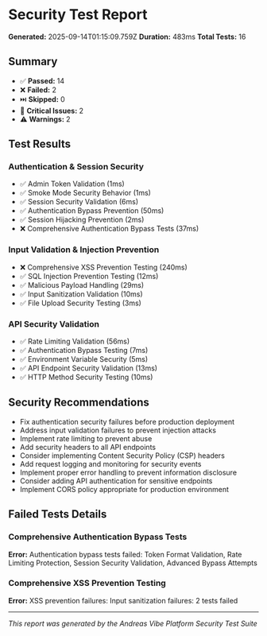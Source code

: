 
# Security Test Report

**Generated:** 2025-09-14T01:15:09.759Z
**Duration:** 483ms
**Total Tests:** 16

## Summary

- ✅ **Passed:** 14
- ❌ **Failed:** 2
- ⏭️ **Skipped:** 0
- 🚨 **Critical Issues:** 2
- ⚠️ **Warnings:** 2

## Test Results

### Authentication & Session Security
- ✅ Admin Token Validation (1ms)
- ✅ Smoke Mode Security Behavior (1ms)
- ✅ Session Security Validation (6ms)
- ✅ Authentication Bypass Prevention (50ms)
- ✅ Session Hijacking Prevention (2ms)
- ❌ Comprehensive Authentication Bypass Tests (37ms)

### Input Validation & Injection Prevention
- ❌ Comprehensive XSS Prevention Testing (240ms)
- ✅ SQL Injection Prevention Testing (12ms)
- ✅ Malicious Payload Handling (29ms)
- ✅ Input Sanitization Validation (10ms)
- ✅ File Upload Security Testing (3ms)

### API Security Validation
- ✅ Rate Limiting Validation (56ms)
- ✅ Authentication Bypass Testing (7ms)
- ✅ Environment Variable Security (5ms)
- ✅ API Endpoint Security Validation (13ms)
- ✅ HTTP Method Security Testing (10ms)

## Security Recommendations

- Fix authentication security failures before production deployment
- Address input validation failures to prevent injection attacks
- Implement rate limiting to prevent abuse
- Add security headers to all API endpoints
- Consider implementing Content Security Policy (CSP) headers
- Add request logging and monitoring for security events
- Implement proper error handling to prevent information disclosure
- Consider adding API authentication for sensitive endpoints
- Implement CORS policy appropriate for production environment

## Failed Tests Details

### Comprehensive Authentication Bypass Tests
**Error:** Authentication bypass tests failed: Token Format Validation, Rate Limiting Protection, Session Security Validation, Advanced Bypass Attempts

### Comprehensive XSS Prevention Testing
**Error:** XSS prevention failures: Input sanitization failures: 2 tests failed


---
*This report was generated by the Andreas Vibe Platform Security Test Suite*
